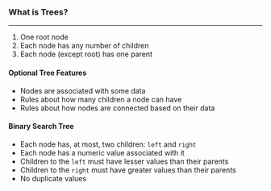 ### What is Trees?

___

1. One root node
2. Each node has any number of children
3. Each node (except root) has one parent

#### Optional Tree Features

* Nodes are associated with some data
* Rules about how many children a node can have
* Rules about how nodes are connected based on their data

#### Binary Search Tree

* Each node has, at most, two children: `left` and `right`
* Each node has a numeric value associated with it
* Children to the `left` must have lesser values than their parents
* Children to the `right` must have greater values than their parents
* No duplicate values
